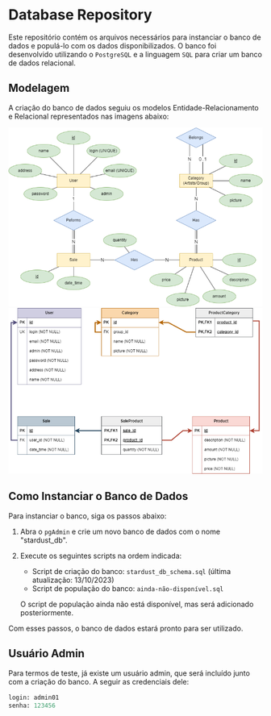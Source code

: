 ﻿# Database Repository

Este repositório contém os arquivos necessários para instanciar o banco de dados e populá-lo com os dados disponibilizados. O banco foi desenvolvido utilizando o `PostgreSQL` e a linguagem `SQL` para criar um banco de dados relacional.

## Modelagem
A criação do banco de dados seguiu os modelos Entidade-Relacionamento e Relacional representados nas imagens abaixo:

![Modelo Entidade-Relacionamento](image.png)
![Modelo Relacional](image-1.png)

## Como Instanciar o Banco de Dados

Para instanciar o banco, siga os passos abaixo:

1. Abra o `pgAdmin` e crie um novo banco de dados com o nome "stardust_db".

2. Execute os seguintes scripts na ordem indicada:

   - Script de criação do banco: `stardust_db_schema.sql` (última atualização: 13/10/2023)
   - Script de população do banco: `ainda-não-disponível.sql`

   O script de população ainda não está disponível, mas será adicionado posteriormente.

Com esses passos, o banco de dados estará pronto para ser utilizado.

## Usuário Admin

Para termos de teste, já existe um usuário admin, que será incluído junto com a criação do banco. A seguir as credenciais dele:

```sql
login: admin01
senha: 123456
```
